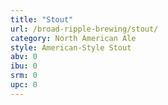 ```yaml
---
title: "Stout"
url: /broad-ripple-brewing/stout/
category: North American Ale
style: American-Style Stout
abv: 0
ibu: 0
srm: 0
upc: 0
---
```


